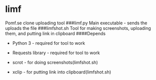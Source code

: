 # limf
Pomf.se clone uploading tool
###limf.py
Main executable - sends the uploads the file
###limfshot.sh
Tool for making screenshots, uploading them, and putting link in clipboard
####Depends
* Python 3 - required for tool to work
+ Requests library - required for tool to work
- scrot - for doing screenshots(limfshot.sh)
+ xclip - for putting link into clipboard(limfshot.sh)

